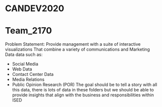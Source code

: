 # CANDEV2020
# Team_2170
Problem Statement: Provide management with a suite of interactive visualizations
That combine a variety of communications and Marketing Data data such as:
- Social Media
- Web Data
- Contact Center Data
- Media Relations
- Public Opinion Research (POR)
The goal should be to tell a story with all this data, there is lots of data in these folders but we should be able to provide insights that align with the business and responsibilities within ISED
